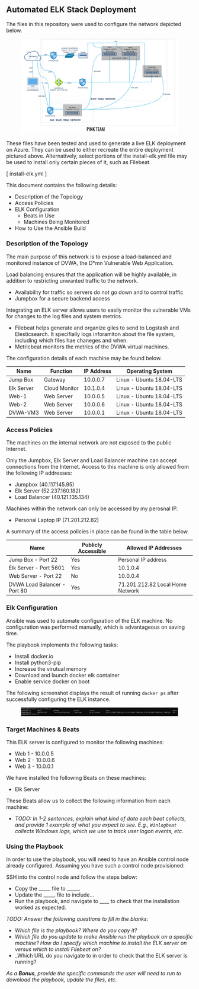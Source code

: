 ## Automated ELK Stack Deployment

The files in this repository were used to configure the network depicted below.

<figure><img src="/Diagrams/Diagram.PNG"><figcaption></figcaption></figure>

These files have been tested and used to generate a live ELK deployment on Azure. They can be used to either recreate the entire deployment pictured above. Alternatively, select portions of the install-elk.yml file may be used to install only certain pieces of it, such as Filebeat.

[ install-elk.yml ]

This document contains the following details:
- Description of the Topology
- Access Policies
- ELK Configuration
  - Beats in Use
  - Machines Being Monitored
- How to Use the Ansible Build


### Description of the Topology

The main purpose of this network is to expose a load-balanced and monitored instance of DVWA, the D*mn Vulnerable Web Application.

Load balancing ensures that the application will be highly available, in addition to restricting unwanted traffic to the network.
- Availability for traffic so servers do not go down and to control traffic
- Jumpbox for a secure backend access

Integrating an ELK server allows users to easily monitor the vulnerable VMs for changes to the log files and system metrics.
- Filebeat helps generate and organize giles to send to Logstash and Elesticsearch. It specifially logs inforamiton about the file system, including which files hae chaneges and when.
- Metricbeat monitors the metrics of the DVWA virtual machines.

The configuration details of each machine may be found below.

| Name       | Function      | IP Address | Operating System          |  
|------------|---------------|------------|---------------------------|
| Jump Box   | Gateway       | 10.0.0.7   | Linux - Ubuntu 18.04-LTS  |
| Elk Server | Cloud Monitor | 10.1.0.4   | Linux - Ubuntu 18.04-LTS  |
| Web-1      | Web Server    | 10.0.0.5   | Linux - Ubuntu 18.04-LTS  |
| Web-2      | Web Server    | 10.0.0.6   | Linux - Ubuntu 18.04-LTS  |
| DVWA-VM3   | Web Server    | 10.0.0.1   | Linux - Ubuntu 18.04-LTS  |

### Access Policies

The machines on the internal network are not exposed to the public Internet. 

Only the Jumpbox, Elk Server and Load Balancer machine can accept connections from the Internet. Access to this machine is only allowed from the following IP addresses:
- Jumpbox (40.117.145.95)
- Elk Server (52.237.160.182)
- Load Balancer (40.121.135.134)

Machines within the network can only be accessed by my perosnal IP.
- Personal Laptop IP (71.201.212.82)

A summary of the access policies in place can be found in the table below.

| Name                           |  Publicly Accessible | Allowed IP Addresses              |
|--------------------------------|----------------------|-----------------------------------|
| Jump Box -   Port 22           | Yes                  | Personal IP address               |
| Elk Server - Port 5601         | Yes                  | 10.1.0.4                          |
| Web Server - Port 22           | No                   | 10.0.0.4                          |
| DVWA Load Balancer - Port 80   | Yes                  | 71.201.212.82 Local Home Network  |

### Elk Configuration

Ansible was used to automate configuration of the ELK machine. No configuration was performed manually, which is advantageous on saving time.

The playbook implements the following tasks:
- Install docker.io
- Install python3-pip
- Increase the virutual memory 
- Download and launch docker elk container
- Enable service docker on boot

The following screenshot displays the result of running `docker ps` after successfully configuring the ELK instance.

<figure><img src="Images/Docker-ps.PNG"><figcaption></figcaption></figure>

### Target Machines & Beats
This ELK server is configured to monitor the following machines:
- Web 1 - 10.0.0.5
- Web 2 - 10.0.0.6
- Web 3 - 10.0.0.1

We have installed the following Beats on these machines:
- Elk Server 

These Beats allow us to collect the following information from each machine:
- _TODO: In 1-2 sentences, explain what kind of data each beat collects, and provide 1 example of what you expect to see. E.g., `Winlogbeat` collects Windows logs, which we use to track user logon events, etc._

### Using the Playbook
In order to use the playbook, you will need to have an Ansible control node already configured. Assuming you have such a control node provisioned: 

SSH into the control node and follow the steps below:
- Copy the _____ file to _____.
- Update the _____ file to include...
- Run the playbook, and navigate to ____ to check that the installation worked as expected.

_TODO: Answer the following questions to fill in the blanks:_
- _Which file is the playbook? Where do you copy it?_
- _Which file do you update to make Ansible run the playbook on a specific machine? How do I specify which machine to install the ELK server on versus which to install Filebeat on?_
- _Which URL do you navigate to in order to check that the ELK server is running?

_As a **Bonus**, provide the specific commands the user will need to run to download the playbook, update the files, etc._
